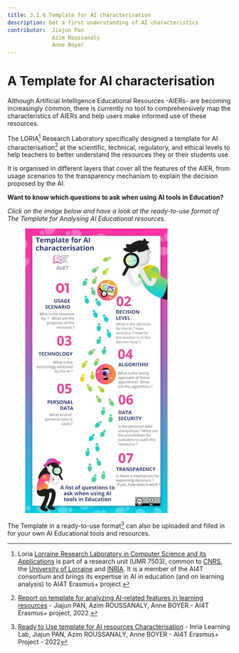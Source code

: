 ```yaml
---
title: 3.1.6 Template for AI characterisation
description: Get a first understanding of AI characteristics
contributor:  Jiajun Pan
              Azim Roussanaly
              Anne Boyer
---
```


# A Template for AI characterisation

Although Artificial Intelligence Educational Resources -AIERs- are becoming increasingly common, there is currently no tool to comprehensively map the characteristics of AIERs and help users make informed use of these resources.

The LORIA[^1] Research Laboratory specifically designed a template for AI characterisation[^2] at the scientific, technical, regulatory, and ethical levels to help teachers to better understand the resources they or their students use.

It is organised in different layers that cover all the features of the AIER, from usage scenarios to the transparency mechanism to explain the decision proposed by the AI.

**Want to know which questions to ask when using AI tools in Education?**

_Click on the image below and have a look at the ready-to-use format of The Template for Analysing AI Educational resources._

<a href="./AI4T-Template_Ready_to_use.pdf" target="_blank"><figure>
  <img src="Images/AI4T-Template-Detective-visual-EN.jpg" alt="A Ready to Use template for AI resources Characterisation"/>
</figure></a>

The Template in a ready-to-use format[^3] can also be uploaded and filled in for your own AI Educational tools and resources.

[^1]: Loria [Lorraine Research Laboratory in Computer Science and its Applications](https://www.loria.fr/en/) is part of a research unit (UMR 7503), common to [CNRS](https://www.cnrs.fr/en), the [University of Lorraine](https://welcome.univ-lorraine.fr/en/) and [INRIA](http://www.inria.fr/en/). It is a member of the AI4T consortium and brings its expertise in AI in education (and on learning analysis) to AI4T Erasmus+ project.

[^2]: [Report on template for analyzing AI-related features in learning resources](./REPORT_ON_THE_TEMPLATE_1.0.pdf) - Jiajun PAN, Azim ROUSSANALY, Anne BOYER - AI4T Erasmus+ project, 2022.

[^3]: [Ready to Use template for AI resources Characterisation](./AI4T-Template_Ready_to_use.pdf) - Inria Learning Lab, Jiajun PAN, Azim ROUSSANALY, Anne BOYER - AI4T Erasmus+ Project - 2022
